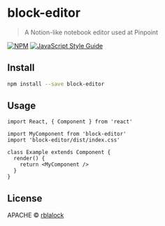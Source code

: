 # block-editor

> A Notion-like notebook editor used at Pinpoint

[![NPM](https://img.shields.io/npm/v/block-editor.svg)](https://www.npmjs.com/package/block-editor) [![JavaScript Style Guide](https://img.shields.io/badge/code_style-standard-brightgreen.svg)](https://standardjs.com)

## Install

```bash
npm install --save block-editor
```

## Usage

```tsx
import React, { Component } from 'react'

import MyComponent from 'block-editor'
import 'block-editor/dist/index.css'

class Example extends Component {
  render() {
    return <MyComponent />
  }
}
```

## License

APACHE © [rblalock](https://github.com/rblalock)
